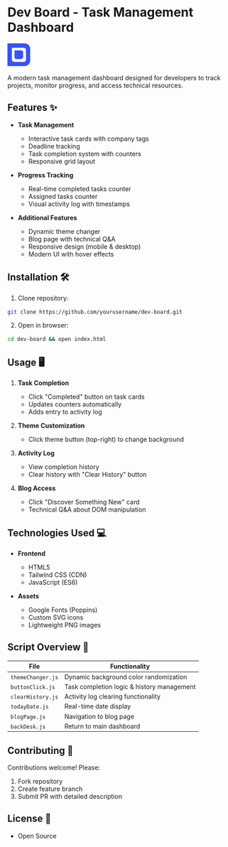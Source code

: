 # Dev Board - Task Management Dashboard

![Dev Board Preview](assets/logo.png)

A modern task management dashboard designed for developers to track projects, monitor progress, and access technical resources.

## Features ✨

- **Task Management**
  - Interactive task cards with company tags
  - Deadline tracking
  - Task completion system with counters
  - Responsive grid layout

- **Progress Tracking**
  - Real-time completed tasks counter
  - Assigned tasks counter
  - Visual activity log with timestamps

- **Additional Features**
  - Dynamic theme changer
  - Blog page with technical Q&A
  - Responsive design (mobile & desktop)
  - Modern UI with hover effects

## Installation 🛠️

1. Clone repository:
```bash
git clone https://github.com/yourusername/dev-board.git
```

2. Open in browser:
```bash
cd dev-board && open index.html
```

## Usage 🖥️

1. **Task Completion**
   - Click "Completed" button on task cards
   - Updates counters automatically
   - Adds entry to activity log

2. **Theme Customization**
   - Click theme button (top-right) to change background

3. **Activity Log**
   - View completion history
   - Clear history with "Clear History" button

4. **Blog Access**
   - Click "Discover Something New" card
   - Technical Q&A about DOM manipulation

## Technologies Used 💻

- **Frontend**
  - HTML5
  - Tailwind CSS (CDN)
  - JavaScript (ES6)

- **Assets**
  - Google Fonts (Poppins)
  - Custom SVG icons
  - Lightweight PNG images

## Script Overview 📜

| File                | Functionality                              |
|---------------------|--------------------------------------------|
| `themeChanger.js`   | Dynamic background color randomization     |
| `buttonClick.js`    | Task completion logic & history management |
| `clearHistory.js`   | Activity log clearing functionality        |
| `todayDate.js`      | Real-time date display                     |
| `blogPage.js`       | Navigation to blog page                    |
| `backDesk.js`       | Return to main dashboard                   |

## Contributing 🤝

Contributions welcome! Please:
1. Fork repository
2. Create feature branch
3. Submit PR with detailed description

## License 📄
* Open Source

